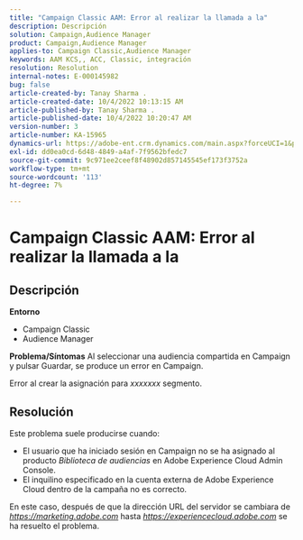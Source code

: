 ```yaml
---
title: "Campaign Classic AAM: Error al realizar la llamada a la"
description: Descripción
solution: Campaign,Audience Manager
product: Campaign,Audience Manager
applies-to: Campaign Classic,Audience Manager
keywords: AAM KCS,, ACC, Classic, integración
resolution: Resolution
internal-notes: E-000145982
bug: false
article-created-by: Tanay Sharma .
article-created-date: 10/4/2022 10:13:15 AM
article-published-by: Tanay Sharma .
article-published-date: 10/4/2022 10:20:47 AM
version-number: 3
article-number: KA-15965
dynamics-url: https://adobe-ent.crm.dynamics.com/main.aspx?forceUCI=1&pagetype=entityrecord&etn=knowledgearticle&id=a5fa2f27-cd43-ed11-bba2-0022480868ff
exl-id: dd0ea0cd-6d48-4849-a4af-7f9562bfedc7
source-git-commit: 9c971ee2ceef8f48902d857145545ef173f3752a
workflow-type: tm+mt
source-wordcount: '113'
ht-degree: 7%

---
```


# Campaign Classic AAM: Error al realizar la llamada a la

## Descripción

<b>Entorno</b>
- Campaign Classic
- Audience Manager



<b>Problema/Síntomas</b>
Al seleccionar una audiencia compartida en Campaign y pulsar Guardar, se produce un error en Campaign.

Error al crear la asignación para *xxxxxxx* segmento.


## Resolución


Este problema suele producirse cuando:

- El usuario que ha iniciado sesión en Campaign no se ha asignado al producto *Biblioteca de audiencias* en Adobe Experience Cloud Admin Console.
- El inquilino especificado en la cuenta externa de Adobe Experience Cloud dentro de la campaña no es correcto.


En este caso, después de que la dirección URL del servidor se cambiara de *https://marketing.adobe.com* hasta *https://experiencecloud.adobe.com* se ha resuelto el problema.

